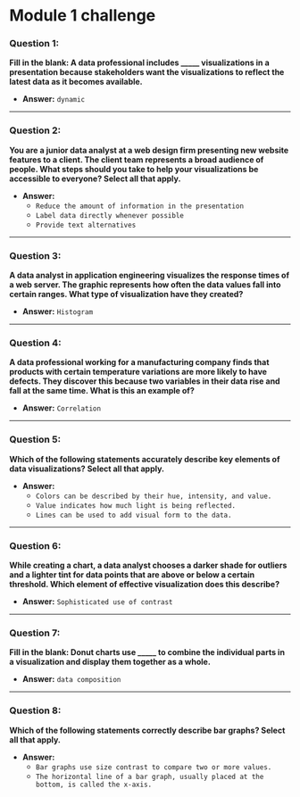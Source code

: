 # Module 1 challenge

### Question 1:
**Fill in the blank: A data professional includes _____ visualizations in a presentation because stakeholders want the visualizations to reflect the latest data as it becomes available.**

- **Answer:** `dynamic`

---

### Question 2:
**You are a junior data analyst at a web design firm presenting new website features to a client. The client team represents a broad audience of people. What steps should you take to help your visualizations be accessible to everyone? Select all that apply.**

- **Answer:**
  - `Reduce the amount of information in the presentation`
  - `Label data directly whenever possible`
  - `Provide text alternatives`

---

### Question 3:
**A data analyst in application engineering visualizes the response times of a web server. The graphic represents how often the data values fall into certain ranges. What type of visualization have they created?**

- **Answer:** `Histogram`

---

### Question 4:
**A data professional working for a manufacturing company finds that products with certain temperature variations are more likely to have defects. They discover this because two variables in their data rise and fall at the same time. What is this an example of?**

- **Answer:** `Correlation`

---

### Question 5:
**Which of the following statements accurately describe key elements of data visualizations? Select all that apply.**

- **Answer:**
  - `Colors can be described by their hue, intensity, and value.`
  - `Value indicates how much light is being reflected.`
  - `Lines can be used to add visual form to the data.`

---

### Question 6:
**While creating a chart, a data analyst chooses a darker shade for outliers and a lighter tint for data points that are above or below a certain threshold. Which element of effective visualization does this describe?**

- **Answer:** `Sophisticated use of contrast`

---

### Question 7:
**Fill in the blank: Donut charts use _____ to combine the individual parts in a visualization and display them together as a whole.**

- **Answer:** `data composition`

---

### Question 8:
**Which of the following statements correctly describe bar graphs? Select all that apply.**

- **Answer:**
  - `Bar graphs use size contrast to compare two or more values.`
  - `The horizontal line of a bar graph, usually placed at the bottom, is called the x-axis.`

